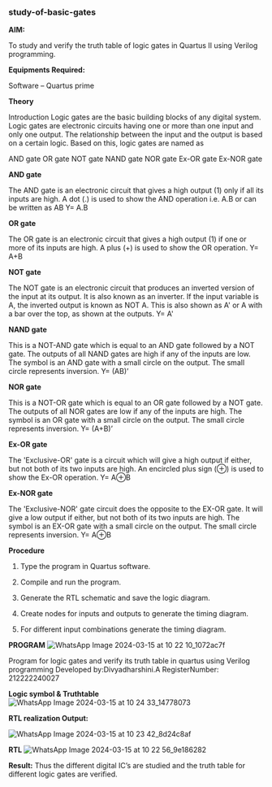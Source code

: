 ### study-of-basic-gates

**AIM:** 

To study and verify the truth table of logic gates in Quartus II using Verilog programming.

**Equipments Required:**

Software – Quartus prime 

**Theory**

Introduction Logic gates are the basic building blocks of any digital system. Logic gates are electronic circuits having one or more than one input and only one output. The relationship between the input and the output is based on a certain logic. Based on this, logic gates are named as

AND gate OR gate NOT gate NAND gate NOR gate Ex-OR gate Ex-NOR gate

**AND gate**

The AND gate is an electronic circuit that gives a high output (1) only if all its inputs are high. A dot (.) is used to show the AND operation i.e. A.B or can be written as AB
Y= A.B

**OR gate** 

The OR gate is an electronic circuit that gives a high output (1) if one or more of its inputs are high. A plus (+) is used to show the OR operation.
Y= A+B

**NOT gate**

The NOT gate is an electronic circuit that produces an inverted version of the input at its output. It is also known as an inverter. If the input variable is A, the inverted output is known as NOT A. This is also shown as A' or A with a bar over the top, as shown at the outputs.
Y= A'

**NAND gate**

This is a NOT-AND gate which is equal to an AND gate followed by a NOT gate. The outputs of all NAND gates are high if any of the inputs are low. The symbol is an AND gate with a small circle on the output. The small circle represents inversion.
Y= (AB)’

**NOR gate**

This is a NOT-OR gate which is equal to an OR gate followed by a NOT gate. The outputs of all NOR gates are low if any of the inputs are high. The symbol is an OR gate with a small circle on the output. The small circle represents inversion.
Y= (A+B)’

**Ex-OR gate**

The 'Exclusive-OR' gate is a circuit which will give a high output if either, but not both of its two inputs are high. An encircled plus sign (⊕) is used to show the Ex-OR operation.
Y= A⊕B

**Ex-NOR gate**

The 'Exclusive-NOR' gate circuit does the opposite to the EX-OR gate. It will give a low output if either, but not both of its two inputs are high. The symbol is an EX-OR gate with a small circle on the output. The small circle represents inversion.
Y= A⊕B

**Procedure** 

1.	Type the program in Quartus software.

2.	Compile and run the program.

3.	Generate the RTL schematic and save the logic diagram.

4.	Create nodes for inputs and outputs to generate the timing diagram.

5.	For different input combinations generate the timing diagram.


**PROGRAM**
![WhatsApp Image 2024-03-15 at 10 22 10_1072ac7f](https://github.com/naavaneetha/study-of-basic-gates/assets/119393424/ab25d054-a2b4-4c0f-b8e5-04c892496dea)


Program for logic gates and verify its truth table in quartus using Verilog programming
Developed by:Divyadharshini.A RegisterNumber: 212222240027

**Logic symbol & Truthtable**
![WhatsApp Image 2024-03-15 at 10 24 33_14778073](https://github.com/naavaneetha/study-of-basic-gates/assets/119393424/854e58b5-1d86-4e35-af1e-502ab67abd7d)


**RTL realization Output:** 

![WhatsApp Image 2024-03-15 at 10 23 42_8d24c8af](https://github.com/naavaneetha/study-of-basic-gates/assets/119393424/ae1f90fc-6793-4e13-9b06-60b51f880679)


**RTL**
![WhatsApp Image 2024-03-15 at 10 22 56_9e186282](https://github.com/naavaneetha/study-of-basic-gates/assets/119393424/931b7689-b0fb-48ec-b892-4c38980a3876)


**Result:**
Thus the different digital IC’s are studied and the truth table for different logic gates are verified.


